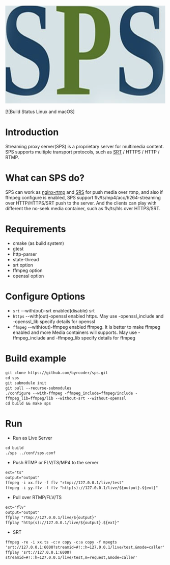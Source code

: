 <p align="center">
  <a href="https://github.com/byrcoder/sps">
    <img alt="SPS" src="doc/sps.png" width="712" height="306"/>
  </a>
</p>

[![Build Status Linux and macOS]

# Introduction

  Streaming proxy server(SPS) is a proprietary server for multimedia content. 
  SPS supports multiple  transport protocols, such as [SRT](https://github.com/Haivision/srt) / 
  HTTPS / HTTP / RTMP. 

# What can SPS do?
  SPS can work as [nginx-rtmp](https://github.com/arut/nginx-rtmp-module) and [SRS](https://github.com/ossrs/srs) for push media over rtmp, and
  also if ffmpeg configure is enabled, SPS support flv/ts/mp4/acc/h264-streaming over HTTP/HTTPS/SRT push to the server.
  And the clients can play with different the no-seek media container, such as flv/ts/hls over HTTPS/SRT.  


# Requirements

* cmake (as build system)
* gtest
* http-parser
* state-thread
* srt option
* ffmpeg option
* openssl option

# Configure Options
* `srt` --with(out)-srt enabled(disable) srt
* `https` --with(out)-openssl enabled https. May use -openssl_include and -openssl_lib specify details for openssl
* `ffmpeg` --with(out)-ffmpeg enabled ffmpeg. It is better to make ffmpeg enabled and more Media containers will supports. May use 
-ffmpeg_include and -ffmpeg_lib specify details for ffmpeg

# Build example
```
git clone https://github.com/byrcoder/sps.git
cd sps
git submodule init
git pull --recurse-submodules
./configure --with-ffmpeg -ffmpeg_include=ffmpeg/include -ffmpeg_lib=ffmpeg/lib --without-srt --without-openssl
cd build && make sps
```

# Run

* Run as Live Server
```
cd build
./sps ../conf/sps.conf
```

* Push RTMP or FLV/TS/MP4 to the server
```
ext="ts"
output="output"
ffmpeg -i xx.flv -f flv "rtmp://127.0.0.1/live/test"
ffmpeg -i yy.flv -f flv "http(s)://127.0.0.1/live/${output}.${ext}"
```

* Pull over RTMP/FLV/TS  
```
ext="flv"
output="output"
ffplay "rtmp://127.0.0.1/live/${output}"
ffplay "http(s)://127.0.0.1/live/${output}.${ext}"
```

* SRT
```
ffmpeg -re -i xx.ts -c:v copy -c:a copy -f mpegts 'srt://127.0.0.1:6000?streamid=#!::h=127.0.0.1/live/test,&mode=caller'
ffplay 'srt://127.0.0.1:6000?streamid=#!::h=127.0.0.1/live/test,m=request,&mode=caller'
```
